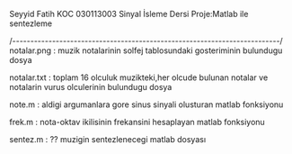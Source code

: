 Seyyid Fatih KOC
030113003
Sinyal İsleme Dersi
Proje:Matlab ile sentezleme

/--------------------------------------------------------------------------/
notalar.png : muzik notalarinin solfej tablosundaki gosteriminin bulundugu dosya

notalar.txt : toplam 16 olculuk muzikteki,her olcude bulunan notalar ve notalarin vurus olculerinin bulundugu dosya

note.m : aldigi argumanlara gore sinus sinyali olusturan matlab fonksiyonu

frek.m : nota-oktav ikilisinin frekansini hesaplayan matlab fonksiyonu

sentez.m : ?? muzigin sentezlenecegi matlab dosyası

